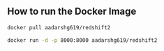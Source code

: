 ## How to run the Docker Image

```bash
docker pull aadarshg619/redshift2

docker run -d -p 8000:8000 aadarshg619/redshift2
```
